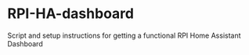# RPI-HA-dashboard
Script and setup instructions for getting a functional RPI Home Assistant Dashboard

